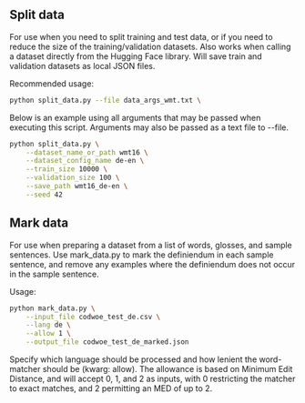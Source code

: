 ## Split data

For use when you need to split training and test data, or if you need
to reduce the size of the training/validation datasets. Also works
when calling a dataset directly from the Hugging Face library.
Will save train and validation datasets as local JSON files.

Recommended usage:
```bash
python split_data.py --file data_args_wmt.txt \
```

Below is an example using all arguments that may be passed when
executing this script. Arguments may also be passed as a text file
to --file.

```bash
python split_data.py \
	--dataset_name_or_path wmt16 \
	--dataset_config_name de-en \
	--train_size 10000 \
	--validation_size 100 \
	--save_path wmt16_de-en \
	--seed 42
```

## Mark data

For use when preparing a dataset from a list of words, glosses, and
sample sentences. Use mark_data.py to mark the definiendum in each
sample sentence, and remove any examples where the definiendum does not
occur in the sample sentence.

Usage:
```bash
python mark_data.py \
	--input_file codwoe_test_de.csv \
	--lang de \
	--allow 1 \
	--output_file codwoe_test_de_marked.json
```

Specify which language should be processed and how lenient the word-
matcher should be (kwarg: allow). The allowance is based on Minimum
Edit Distance, and will accept 0, 1, and 2 as inputs, with 0 restricting
the matcher to exact matches, and 2 permitting an MED of up to 2.
